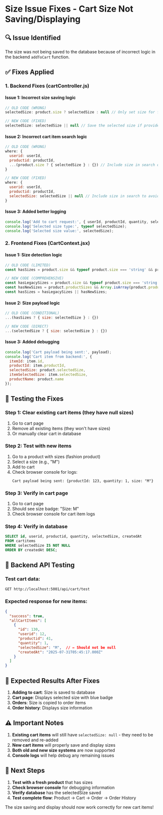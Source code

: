 # Size Issue Fixes - Cart Size Not Saving/Displaying

## 🔍 **Issue Identified**
The size was not being saved to the database because of incorrect logic in the backend `addToCart` function.

## ✅ **Fixes Applied**

### 1. **Backend Fixes (cartController.js)**

#### **Issue 1: Incorrect size saving logic**
```javascript
// OLD CODE (WRONG)
selectedSize: product.size ? selectedSize : null // Only set size for fashion products

// NEW CODE (FIXED)
selectedSize: selectedSize || null // Save the selected size if provided
```

#### **Issue 2: Incorrect cart item search logic**
```javascript
// OLD CODE (WRONG)
where: {
  userid: userId,
  productid: productId,
  ...(product.size ? { selectedSize } : {}) // Include size in search only for fashion products
}

// NEW CODE (FIXED)
where: {
  userid: userId,
  productid: productId,
  selectedSize: selectedSize || null // Include size in search to avoid duplicates
}
```

#### **Issue 3: Added better logging**
```javascript
console.log('Add to cart request:', { userId, productId, quantity, selectedSize });
console.log('Selected size type:', typeof selectedSize);
console.log('Selected size value:', selectedSize);
```

### 2. **Frontend Fixes (CartContext.jsx)**

#### **Issue 1: Size detection logic**
```javascript
// OLD CODE (LIMITED)
const hasSizes = product.size && typeof product.size === 'string' && product.size.trim().length > 0;

// NEW CODE (COMPREHENSIVE)
const hasLegacySizes = product.size && typeof product.size === 'string' && product.size.trim().length > 0;
const hasNewSizes = product.productSizes && Array.isArray(product.productSizes) && product.productSizes.length > 0;
const hasSizes = hasLegacySizes || hasNewSizes;
```

#### **Issue 2: Size payload logic**
```javascript
// OLD CODE (CONDITIONAL)
...(hasSizes ? { size: selectedSize } : {})

// NEW CODE (DIRECT)
...(selectedSize ? { size: selectedSize } : {})
```

#### **Issue 3: Added debugging**
```javascript
console.log('Cart payload being sent:', payload);
console.log('Cart item from backend:', { 
  itemId: item.id,
  productId: item.productId, 
  selectedSize: product.selectedSize,
  itemSelectedSize: item.selectedSize,
  productName: product.name 
});
```

## 🧪 **Testing the Fixes**

### **Step 1: Clear existing cart items (they have null sizes)**
1. Go to cart page
2. Remove all existing items (they won't have sizes)
3. Or manually clear cart in database

### **Step 2: Test with new items**
1. Go to a product with sizes (fashion product)
2. Select a size (e.g., "M")
3. Add to cart
4. Check browser console for logs:
   ```
   Cart payload being sent: {productId: 123, quantity: 1, size: "M"}
   ```

### **Step 3: Verify in cart page**
1. Go to cart page
2. Should see size badge: "Size: M"
3. Check browser console for cart item logs

### **Step 4: Verify in database**
```sql
SELECT id, userid, productid, quantity, selectedSize, createdAt 
FROM cartitems 
WHERE selectedSize IS NOT NULL 
ORDER BY createdAt DESC;
```

## 🔧 **Backend API Testing**

### **Test cart data:**
```bash
GET http://localhost:5001/api/cart/test
```

### **Expected response for new items:**
```json
{
  "success": true,
  "allCartItems": [
    {
      "id": 130,
      "userid": 12,
      "productid": 41,
      "quantity": 1,
      "selectedSize": "M",  // ← Should not be null
      "createdAt": "2025-07-31T05:45:17.000Z"
    }
  ]
}
```

## 🎯 **Expected Results After Fixes**

1. **Adding to cart**: Size is saved to database
2. **Cart page**: Displays selected size with blue badge
3. **Orders**: Size is copied to order items
4. **Order history**: Displays size information

## ⚠️ **Important Notes**

1. **Existing cart items** will still have `selectedSize: null` - they need to be removed and re-added
2. **New cart items** will properly save and display sizes
3. **Both old and new size systems** are now supported
4. **Console logs** will help debug any remaining issues

## 🚀 **Next Steps**

1. **Test with a fresh product** that has sizes
2. **Check browser console** for debugging information
3. **Verify database** has the selectedSize saved
4. **Test complete flow**: Product → Cart → Order → Order History

The size saving and display should now work correctly for new cart items!